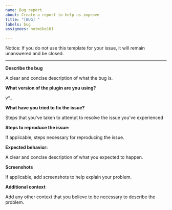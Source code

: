 ```yaml
---
name: Bug report
about: Create a report to help us improve
title: "[BUG] "
labels: bug
assignees: notmike101

---
```


Notice: If you do not use this template for your issue, it will remain unanswered and be closed.

----

**Describe the bug**

A clear and concise description of what the bug is.

**What version of the plugin are you using?**

v*.*.*

**What have you tried to fix the issue?**

Steps that you've taken to attempt to resolve the issue you've experienced

**Steps to reproduce the issue:**

If applicable, steps necessary for reproducing the issue.

**Expected behavior:**

A clear and concise description of what you expected to happen.

**Screenshots**

If applicable, add screenshots to help explain your problem.

**Additional context**

Add any other context that you believe to be necessary to describe the problem.
